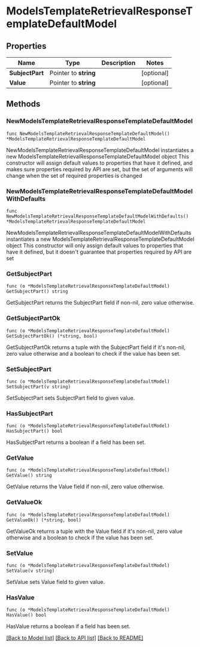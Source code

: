 # ModelsTemplateRetrievalResponseTemplateDefaultModel

## Properties

Name | Type | Description | Notes
------------ | ------------- | ------------- | -------------
**SubjectPart** | Pointer to **string** |  | [optional] 
**Value** | Pointer to **string** |  | [optional] 

## Methods

### NewModelsTemplateRetrievalResponseTemplateDefaultModel

`func NewModelsTemplateRetrievalResponseTemplateDefaultModel() *ModelsTemplateRetrievalResponseTemplateDefaultModel`

NewModelsTemplateRetrievalResponseTemplateDefaultModel instantiates a new ModelsTemplateRetrievalResponseTemplateDefaultModel object
This constructor will assign default values to properties that have it defined,
and makes sure properties required by API are set, but the set of arguments
will change when the set of required properties is changed

### NewModelsTemplateRetrievalResponseTemplateDefaultModelWithDefaults

`func NewModelsTemplateRetrievalResponseTemplateDefaultModelWithDefaults() *ModelsTemplateRetrievalResponseTemplateDefaultModel`

NewModelsTemplateRetrievalResponseTemplateDefaultModelWithDefaults instantiates a new ModelsTemplateRetrievalResponseTemplateDefaultModel object
This constructor will only assign default values to properties that have it defined,
but it doesn't guarantee that properties required by API are set

### GetSubjectPart

`func (o *ModelsTemplateRetrievalResponseTemplateDefaultModel) GetSubjectPart() string`

GetSubjectPart returns the SubjectPart field if non-nil, zero value otherwise.

### GetSubjectPartOk

`func (o *ModelsTemplateRetrievalResponseTemplateDefaultModel) GetSubjectPartOk() (*string, bool)`

GetSubjectPartOk returns a tuple with the SubjectPart field if it's non-nil, zero value otherwise
and a boolean to check if the value has been set.

### SetSubjectPart

`func (o *ModelsTemplateRetrievalResponseTemplateDefaultModel) SetSubjectPart(v string)`

SetSubjectPart sets SubjectPart field to given value.

### HasSubjectPart

`func (o *ModelsTemplateRetrievalResponseTemplateDefaultModel) HasSubjectPart() bool`

HasSubjectPart returns a boolean if a field has been set.

### GetValue

`func (o *ModelsTemplateRetrievalResponseTemplateDefaultModel) GetValue() string`

GetValue returns the Value field if non-nil, zero value otherwise.

### GetValueOk

`func (o *ModelsTemplateRetrievalResponseTemplateDefaultModel) GetValueOk() (*string, bool)`

GetValueOk returns a tuple with the Value field if it's non-nil, zero value otherwise
and a boolean to check if the value has been set.

### SetValue

`func (o *ModelsTemplateRetrievalResponseTemplateDefaultModel) SetValue(v string)`

SetValue sets Value field to given value.

### HasValue

`func (o *ModelsTemplateRetrievalResponseTemplateDefaultModel) HasValue() bool`

HasValue returns a boolean if a field has been set.


[[Back to Model list]](../README.md#documentation-for-models) [[Back to API list]](../README.md#documentation-for-api-endpoints) [[Back to README]](../README.md)


